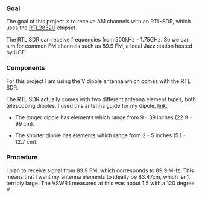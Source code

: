 ### Goal

The goal of this project is to receive AM channels with an RTL-SDR, which uses the [RTL2832U](../Datasheets/Data_rtl2832u.pdf) chipset.

The RTL SDR can receive frequencies from 500kHz - 1.75GHz. So we can aim for common FM channels such as 89.9 FM, a local Jazz station hosted by UCF.

### Components

For this project I am using the V dipole antenna which comes with the RTL SDR.

The RTL SDR actually comes with two different antenna element types, both telescoping dipoles. I used this antenna guide for my dipole, [link](https://makerworld.com/en/models/1127183-noaa-guide-for-rtl-sdr-kit-antenna#profileId-1126828).

- The longer dipole has elements which range from 9 - 39 inches (22.9 - 99 cm).

- The shorter dipole has elements which range from 2 - 5 inches (5.1 - 12.7 cm).

### Procedure

I plan to receive signal from 89.9 FM, which corresponds to 89.9 MHz. This means that I want my antenna elements to ideally be 83.47cm, which isn't terribly large. The VSWR I measured at this was about 1.5 with a 120 degree V.
